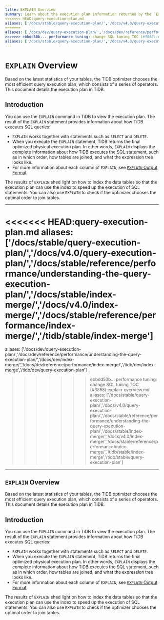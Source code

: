 ```yaml
---
title: EXPLAIN Overview
summary: Learn about the execution plan information returned by the `EXPLAIN` statement in TiDB.
<<<<<<< HEAD:query-execution-plan.md
aliases: ['/docs/stable/query-execution-plan/','/docs/v4.0/query-execution-plan/','/docs/stable/reference/performance/understanding-the-query-execution-plan/','/docs/stable/index-merge/','/docs/v4.0/index-merge/','/docs/stable/reference/performance/index-merge/','/tidb/stable/index-merge']
=======
aliases: ['/docs/dev/query-execution-plan/','/docs/dev/reference/performance/understanding-the-query-execution-plan/','/docs/dev/index-merge/','/docs/dev/reference/performance/index-merge/','/tidb/dev/index-merge','/tidb/dev/query-execution-plan']
>>>>>>> ebbdd50b... performance tuning: change SQL tuning TOC (#3858):explain-overview.md
aliases: ['/docs/stable/query-execution-plan/','/docs/v4.0/query-execution-plan/','/docs/stable/reference/performance/understanding-the-query-execution-plan/','/docs/stable/index-merge/','/docs/v4.0/index-merge/','/docs/stable/reference/performance/index-merge/','/tidb/stable/index-merge','/tidb/stable/query-execution-plan']
---
```


# `EXPLAIN` Overview

Based on the latest statistics of your tables, the TiDB optimizer chooses the most efficient query execution plan, which consists of a series of operators. This document details the execution plan in TiDB.

## Introduction

You can use the `EXPLAIN` command in TiDB to view the execution plan. The result of the `EXPLAIN` statement provides information about how TiDB executes SQL queries:

- `EXPLAIN` works together with statements such as `SELECT` and `DELETE`.
- When you execute the `EXPLAIN` statement, TiDB returns the final optimized physical execution plan. In other words, `EXPLAIN` displays the complete information about how TiDB executes the SQL statement, such as in which order, how tables are joined, and what the expression tree looks like.
- For more information about each column of `EXPLAIN`, see [`EXPLAIN` Output Format](/sql-statements/sql-statement-explain.md).

The results of `EXPLAIN` shed light on how to index the data tables so that the execution plan can use the index to speed up the execution of SQL statements. You can also use `EXPLAIN` to check if the optimizer chooses the optimal order to join tables.

---
<<<<<<< HEAD:query-execution-plan.md
aliases: ['/docs/stable/query-execution-plan/','/docs/v4.0/query-execution-plan/','/docs/stable/reference/performance/understanding-the-query-execution-plan/','/docs/stable/index-merge/','/docs/v4.0/index-merge/','/docs/stable/reference/performance/index-merge/','/tidb/stable/index-merge']
=======
aliases: ['/docs/dev/query-execution-plan/','/docs/dev/reference/performance/understanding-the-query-execution-plan/','/docs/dev/index-merge/','/docs/dev/reference/performance/index-merge/','/tidb/dev/index-merge','/tidb/dev/query-execution-plan']
>>>>>>> ebbdd50b... performance tuning: change SQL tuning TOC (#3858):explain-overview.md
aliases: ['/docs/stable/query-execution-plan/','/docs/v4.0/query-execution-plan/','/docs/stable/reference/performance/understanding-the-query-execution-plan/','/docs/stable/index-merge/','/docs/v4.0/index-merge/','/docs/stable/reference/performance/index-merge/','/tidb/stable/index-merge','/tidb/stable/query-execution-plan']
---

## `EXPLAIN` Overview

Based on the latest statistics of your tables, the TiDB optimizer chooses the most efficient query execution plan, which consists of a series of operators. This document details the execution plan in TiDB.

## Introduction

You can use the `EXPLAIN` command in TiDB to view the execution plan. The result of the `EXPLAIN` statement provides information about how TiDB executes SQL queries:

- `EXPLAIN` works together with statements such as `SELECT` and `DELETE`.
- When you execute the `EXPLAIN` statement, TiDB returns the final optimized physical execution plan. In other words, `EXPLAIN` displays the complete information about how TiDB executes the SQL statement, such as in which order, how tables are joined, and what the expression tree looks like.
- For more information about each column of `EXPLAIN`, see [`EXPLAIN` Output Format](/sql-statements/sql-statement-explain.md).

The results of `EXPLAIN` shed light on how to index the data tables so that the execution plan can use the index to speed up the execution of SQL statements. You can also use `EXPLAIN` to check if the optimizer chooses the optimal order to join tables.